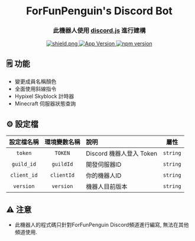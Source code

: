 <h1 align="center">
  <br>
  ForFunPenguin's Discord Bot
  <br>
</h1>

<h3 align=center>此機器人使用 <a href=https://github.com/discordjs/discord.js>discord.js</a> 進行建構</h3>

<div align=center>

  <a href="https://discord.gg/VaJ23w3">
    <img src="https://discordapp.com/api/guilds/600378419229884426/widget.png?style=shield" alt="shield.png">
  </a>
  
  <a href="https://github.com/ForFunPenguin/ForFunPenguin-Bot">
    <img src="https://img.shields.io/github/package-json/v/ForFunPenguin/ForFunPenguin-Bot?color=lightblue&label=version" alt="App Version" />
  </a>
  
  <a href="https://github.com/discordjs">
    <img src="https://img.shields.io/badge/discord.js-v14.6.0-blue.svg?logo=npm" alt="npm version">
  </a>
  
</div>

## 🗒️ 功能

- 變更成員名稱顏色
- 全面使用斜線指令
- Hypixel Skyblock 計時器
- Minecraft 伺服器狀態查詢

## ⚙️ 設定檔

| 設定檔名稱 | 環境變數名稱 | 說明 | 屬性 |
| :-: | :-: | :-- | :-: |
| `token` | `TOKEN` | Discord 機器人登入 Token | `string` |
| `guild_id` | `guildId` | 開發伺服器ID | `string` |
| `client_id` | `clientId` | 你的機器人ID | `string` |
| `version` | `version` | 機器人目前版本 | `string` |

## ⚠️ 注意
- 此機器人的程式碼只針對ForFunPenguin Discord頻道進行編寫, 無法在其他頻道使用.
